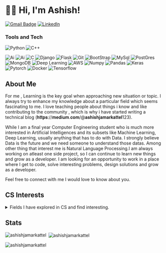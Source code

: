 # 👋🏽 Hi, I'm Ashish! 

<!-- [![E-Mail](https://img.shields.io/badge/email-reveal-2a8?style=for-the-badge&logo=gmail&logoColor=white)](https://mailhide.io/e/3JzSZnHC)-->
<!-- [![Website](https://img.shields.io/website?down_color=lightgrey&down_message=offline&style=for-the-badge&up_color=green&up_message=online&url=https%3A%2F%2Fabdullaharif.tech%2F)](https://abdullaharif.tech/)  -->
[![Gmail Badge](https://img.shields.io/badge/ashish-c14438?style=for-the-badge&logo=Gmail&logoColor=white&link=mailto:ashishjamarkattel123@gmail.com)](mailto:ashishjamarkattel123@gmail.com)
[![LinkedIn](https://img.shields.io/badge/ashish-0077B5?style=for-the-badge&logo=linkedin&logoColor=white)](https://www.linkedin.com/in/ashishjamarkattel/)


### Tools and Tech

![Python](https://img.shields.io/badge/Python-3776AB?style=for-the-badge&logo=python&logoColor=white)
![C++](https://img.shields.io/badge/C%2B%2B-00599C?style=for-the-badge&logo=c%2B%2B&logoColor=white)

![Ai](https://img.shields.io/badge/Machine_learning-9cf?style=for-the-badge&logo=ai&logoColor=white)
![Ai](https://img.shields.io/badge/ARTIFICIAL_INTELLIGENCE-007ACC?style=for-the-badge&logo=ai&logoColor=white)
![C](https://img.shields.io/badge/C-239120?style=for-the-badge&logo=c&logoColor=white)
![Django](https://img.shields.io/badge/Django-092E20?style=for-the-badge&logo=django&logoColor=white)
![Flask](https://img.shields.io/badge/Flask-4EA94B?style=for-the-badge&logo=Flask&logoColor=white)
![Git](https://img.shields.io/badge/Git-F05032?style=for-the-badge&logo=git&logoColor=white)
![BootStrap](https://img.shields.io/badge/Bootstrap-563D7C?style=for-the-badge&logo=bootstrap&logoColor=white)
![MySql](https://img.shields.io/badge/MySQL-00000F?style=for-the-badge&logo=mysql&logoColor=white)
![PostGres](https://img.shields.io/badge/PostgreSQL-316192?style=for-the-badge&logo=postgresql&logoColor=white)
![MongoDB](https://img.shields.io/badge/MongoDB-4EA94B?style=for-the-badge&logo=mongodb&logoColor=white)
![Deep Learning](https://img.shields.io/badge/Deep_learning-005571?style=for-the-badge&logo=elasticsearch&logoColor=white)
![AWS](https://img.shields.io/badge/Amazon_AWS-232F3E?style=for-the-badge&logo=amazon-aws&logoColor=white)
![Numpy](https://img.shields.io/badge/Nympy-blueviolet?style=for-the-badge&logo=Numpy&logoColor=white)
![Pandas](https://img.shields.io/badge/Pandas-F05032?style=for-the-badge&logo=Pandas&logoColor=white)
![Keras](https://img.shields.io/badge/keras-563D7C?style=for-the-badge&logo=Keras&logoColor=white)
![Pytorch](https://img.shields.io/badge/Pytorch-blue?style=for-the-badge&logo=Pytorch&logoColor=white)
![Docker](https://img.shields.io/badge/Docker-orange?style=for-the-badge&logo=Docker&logoColor=white)
![Tensorflow](https://img.shields.io/badge/Tensorflow-critical?style=for-the-badge&logo=Tensorflow&logoColor=white)

## About Me

<p>For me , Learning is the key goal when approaching new situation or topic. I always try to enhance my knowledge about a particular field which seems fascinating to me. I love teaching people about things i know and like contributing to the community  , which is why i have started writing a technical blog (𝐡𝐭𝐭𝐩𝐬://𝐦𝐞𝐝𝐢𝐮𝐦.𝐜𝐨𝐦/@𝐚𝐬𝐡𝐢𝐬𝐡𝐣𝐚𝐦𝐚𝐫𝐤𝐚𝐭𝐭𝐞𝐥123).

While I am a final year Computer Engineering student who is much more interested in Artificial Intelligences and its subsets like Machine Learning, Deep Learning, usually anything that has to do with Data. I strongly believe Data is the future and we need someone to understand those datas. Among other thing that interest me is Natural Language Processing.I am always working on atleast one side project, so I can continue to learn new things and grow as a developer. I am looking for an opportunity to work in a place where I get to code, solve interesting problems, design solutions and grow as a developer.

Feel free to connect with me I would love to know about you.
</p>

<h2>CS Interests</h2>
<details><summary>Fields I have explored in CS and find interesting.</summary>
<ul> 
    <li>Making Projects
        <ul>
            <li><details><summary>Natural Langugage Processing</summary>
                <ul>
                </ul>
            </details></li> 
            <li><details><summary>Web Development</summary>
                <ul>
                </ul>
            </details></li>
            <li>Machine Learning</li> 
             <li>DevOps</li>
        </ul>
    </li> 
    <li><details><summary>Algorithms</summary>
        <ul>
        </ul>
    </details></li> 
    <li><details><summary>Data Structures</summary>
        <ul>
        </ul>
    </details></li> 
    <li><details><summary>Security</summary>
        <ul>
            <li>Encryption</li>
        </ul>
    </details></li> 
    <li><details><summary>Networking and Cloud computing</summary>
        <ul>
            <li> Distributed computing</li>
        </ul>
    </details></li> 
    <li><details><summary>Artificial Intelligence</summary>
        <ul>
        </ul>
    </details></li> 
    <li><details><summary>Languages and Grammar</summary>
        <ul>
            <!-- TODO: GO, RUST, Objective-C, Swift -->
        </ul>
    </details></li> 
    <li><details><summary>Big Data</summary>
        <ul>
            <!--  software(Hadoop, Spark, Pig, Hive) -->
            <!-- Algorithms  (MapReduce, Flume) -->
            <!-- data warehouse technical architectures, infrastructure components, ETL/ELT and reporting/analytic tools and environments. -->
            <!-- (e.g., NoSQL, MongoDB, SparkML, Tensorflow). -->
        </ul>
    </details></li> 
    <li><details><summary>Hardware and OS</summary>
        <ul>
            <li>Linux</li>
             <li>Windows</li>
        </ul>
    </details></li> 
</ul>
</details>

## Stats 


<p><img align="left" src="https://github-readme-stats.vercel.app/api/top-langs?username=ashishjamarkattel&show_icons=true&theme=dark&locale=en&layout=compact" alt="ashishjamarkattel" /></p>

<p>&nbsp;<img align="center" src="https://github-readme-stats.vercel.app/api?username=ashishjamarkattel&show_icons=true&theme=dark&locale=en" alt="ashishjamarkattel" /></p>
<p><img align="center" src="https://github-readme-streak-stats.herokuapp.com/?user=ashishjamarkattel&theme=dark" alt="ashishjamarkattel" /></p>

<!-- ![Visitor Count](https://visitor-badge-reloaded.herokuapp.com/badge?page_id=aarif123456.aarif123456&color=00cf00&style=for-the-badge)  -->

<!-- <img src="https://komarev.com/ghpvc/?username=ashishjamarkattel&label=Profile%20views&color=ce9927&style=flat" alt="GITHUB-USERNAME" /> </p> -->
